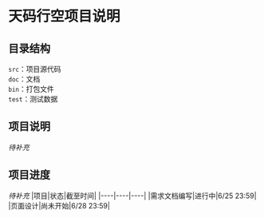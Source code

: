 # 天码行空项目说明
## 目录结构
 `src`：项目源代码  
 `doc`：文档  
 `bin`：打包文件  
 `test`：测试数据  

## 项目说明
 *待补充*
## 项目进度
*待补充*
|项目|状态|截至时间|
|----|----|----|
|需求文档编写|进行中|6/25 23:59|
|页面设计|尚未开始|6/28 23:59|
